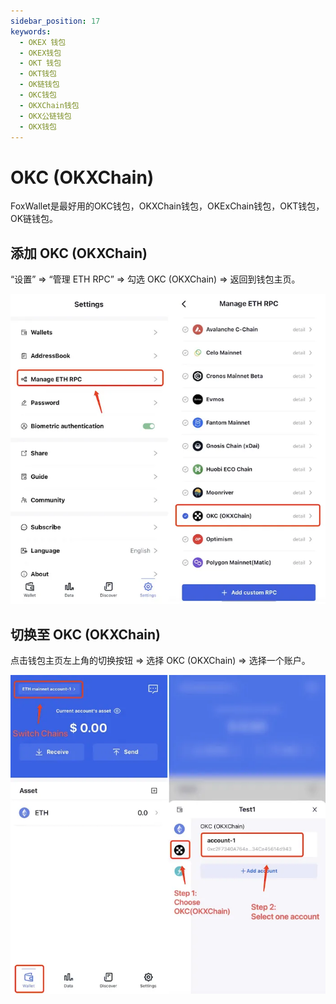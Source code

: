 ```yaml
---
sidebar_position: 17
keywords:
  - OKEX 钱包
  - OKEX钱包
  - OKT 钱包
  - OKT钱包
  - OK链钱包
  - OKC钱包
  - OKXChain钱包
  - OKX公链钱包
  - OKX钱包
---
```


# OKC (OKXChain)

FoxWallet是最好用的OKC钱包，OKXChain钱包，OKExChain钱包，OKT钱包，OK链钱包。

## 添加 OKC (OKXChain)

“设置” => “管理 ETH RPC” => 勾选 OKC (OKXChain) => 返回到钱包主页。

![](../img/add-okc.webp)

## 切换至 OKC (OKXChain)

点击钱包主页左上角的切换按钮 => 选择 OKC (OKXChain) => 选择一个账户。

![](../img/switch-okc.webp)